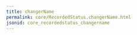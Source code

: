 ```yaml
---
title: changerName
permalink: core/RecordedStatus.changerName.html
jsonid: core_recordedstatus_changername
---
```

